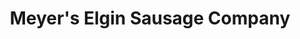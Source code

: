 ---
title: "Meyer's Elgin Sausage Company"
url: /elgin/meyers-elgin-sausage-company/
shop: Metzgerei
---